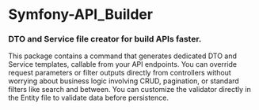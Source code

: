 # Symfony-API_Builder
### DTO and Service file creator for build APIs faster.
This package contains a command that generates dedicated DTO and Service templates, callable from your API endpoints. You can override request parameters or filter outputs directly from controllers without worrying about business logic involving CRUD, pagination, or standard filters like search and between. You can customize the validator directly in the Entity file to validate data before persistence.
